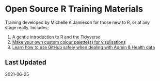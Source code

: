 # Open Source R Training Materials 

Training developed by Michelle K Jamieson for those new to R, or at any stage really. 
Includes;

1. [A gentle introduction to R and the Tidyverse](https://github.com/themichjam/training/tree/main/Genvisr)
2. [Make your own custom colour palette(s) for visulisations](https://github.com/themichjam/training/tree/main/custom_palette)
3. [Learn how to use GitHub safely when dealing with Admin & Health data](https://github.com/themichjam/training/tree/main/github_guidance)



## Last Updated 

2021-06-25

